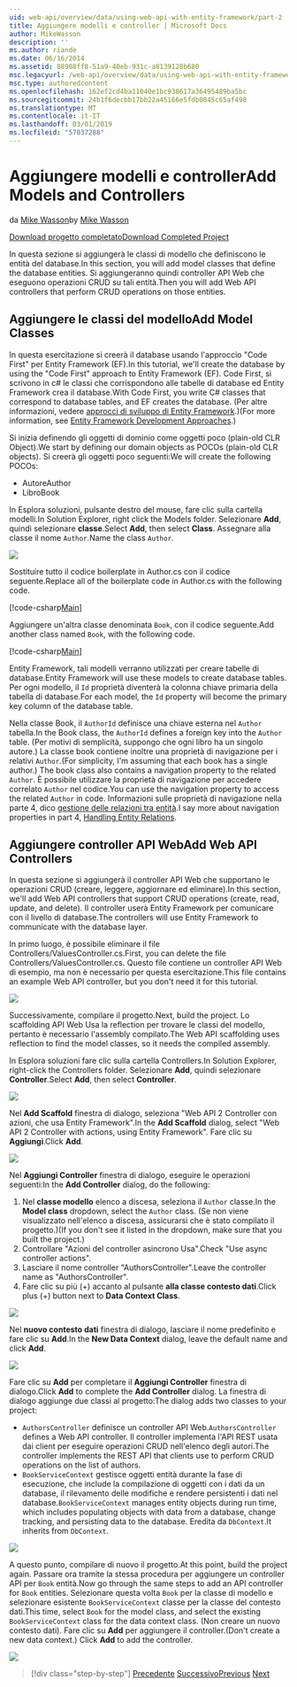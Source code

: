 ```yaml
---
uid: web-api/overview/data/using-web-api-with-entity-framework/part-2
title: Aggiungere modelli e controller | Microsoft Docs
author: MikeWasson
description: ''
ms.author: riande
ms.date: 06/16/2014
ms.assetid: 88908ff8-51a9-40eb-931c-a8139128b680
msc.legacyurl: /web-api/overview/data/using-web-api-with-entity-framework/part-2
msc.type: authoredcontent
ms.openlocfilehash: 162ef2cd4ba11040e1bc938617a36495489ba5bc
ms.sourcegitcommit: 24b1f6decbb17bb22a45166e5fdb0845c65af498
ms.translationtype: MT
ms.contentlocale: it-IT
ms.lasthandoff: 03/01/2019
ms.locfileid: "57037288"
---
```

<a name="add-models-and-controllers"></a><span data-ttu-id="0cc0b-102">Aggiungere modelli e controller</span><span class="sxs-lookup"><span data-stu-id="0cc0b-102">Add Models and Controllers</span></span>
====================
<span data-ttu-id="0cc0b-103">da [Mike Wasson](https://github.com/MikeWasson)</span><span class="sxs-lookup"><span data-stu-id="0cc0b-103">by [Mike Wasson](https://github.com/MikeWasson)</span></span>

[<span data-ttu-id="0cc0b-104">Download progetto completato</span><span class="sxs-lookup"><span data-stu-id="0cc0b-104">Download Completed Project</span></span>](https://github.com/MikeWasson/BookService)

<span data-ttu-id="0cc0b-105">In questa sezione si aggiungerà le classi di modello che definiscono le entità del database.</span><span class="sxs-lookup"><span data-stu-id="0cc0b-105">In this section, you will add model classes that define the database entities.</span></span> <span data-ttu-id="0cc0b-106">Si aggiungeranno quindi controller API Web che eseguono operazioni CRUD su tali entità.</span><span class="sxs-lookup"><span data-stu-id="0cc0b-106">Then you will add Web API controllers that perform CRUD operations on those entities.</span></span>

## <a name="add-model-classes"></a><span data-ttu-id="0cc0b-107">Aggiungere le classi del modello</span><span class="sxs-lookup"><span data-stu-id="0cc0b-107">Add Model Classes</span></span>

<span data-ttu-id="0cc0b-108">In questa esercitazione si creerà il database usando l'approccio "Code First" per Entity Framework (EF).</span><span class="sxs-lookup"><span data-stu-id="0cc0b-108">In this tutorial, we'll create the database by using the "Code First" approach to Entity Framework (EF).</span></span> <span data-ttu-id="0cc0b-109">Code First, si scrivono in c# le classi che corrispondono alle tabelle di database ed Entity Framework crea il database.</span><span class="sxs-lookup"><span data-stu-id="0cc0b-109">With Code First, you write C# classes that correspond to database tables, and EF creates the database.</span></span> <span data-ttu-id="0cc0b-110">(Per altre informazioni, vedere [approcci di sviluppo di Entity Framework](https://msdn.microsoft.com/library/ms178359%28v=vs.110%29.aspx#dbfmfcf).)</span><span class="sxs-lookup"><span data-stu-id="0cc0b-110">(For more information, see [Entity Framework Development Approaches](https://msdn.microsoft.com/library/ms178359%28v=vs.110%29.aspx#dbfmfcf).)</span></span>

<span data-ttu-id="0cc0b-111">Si inizia definendo gli oggetti di dominio come oggetti poco (plain-old CLR Object).</span><span class="sxs-lookup"><span data-stu-id="0cc0b-111">We start by defining our domain objects as POCOs (plain-old CLR objects).</span></span> <span data-ttu-id="0cc0b-112">Si creerà gli oggetti poco seguenti:</span><span class="sxs-lookup"><span data-stu-id="0cc0b-112">We will create the following POCOs:</span></span>

- <span data-ttu-id="0cc0b-113">Autore</span><span class="sxs-lookup"><span data-stu-id="0cc0b-113">Author</span></span>
- <span data-ttu-id="0cc0b-114">Libro</span><span class="sxs-lookup"><span data-stu-id="0cc0b-114">Book</span></span>

<span data-ttu-id="0cc0b-115">In Esplora soluzioni, pulsante destro del mouse, fare clic sulla cartella modelli.</span><span class="sxs-lookup"><span data-stu-id="0cc0b-115">In Solution Explorer, right click the Models folder.</span></span> <span data-ttu-id="0cc0b-116">Selezionare **Add**, quindi selezionare **classe**.</span><span class="sxs-lookup"><span data-stu-id="0cc0b-116">Select **Add**, then select **Class**.</span></span> <span data-ttu-id="0cc0b-117">Assegnare alla classe il nome `Author`.</span><span class="sxs-lookup"><span data-stu-id="0cc0b-117">Name the class `Author`.</span></span>

![](part-2/_static/image1.png)

<span data-ttu-id="0cc0b-118">Sostituire tutto il codice boilerplate in Author.cs con il codice seguente.</span><span class="sxs-lookup"><span data-stu-id="0cc0b-118">Replace all of the boilerplate code in Author.cs with the following code.</span></span>

[!code-csharp[Main](part-2/samples/sample1.cs)]

<span data-ttu-id="0cc0b-119">Aggiungere un'altra classe denominata `Book`, con il codice seguente.</span><span class="sxs-lookup"><span data-stu-id="0cc0b-119">Add another class named `Book`, with the following code.</span></span>

[!code-csharp[Main](part-2/samples/sample2.cs)]

<span data-ttu-id="0cc0b-120">Entity Framework, tali modelli verranno utilizzati per creare tabelle di database.</span><span class="sxs-lookup"><span data-stu-id="0cc0b-120">Entity Framework will use these models to create database tables.</span></span> <span data-ttu-id="0cc0b-121">Per ogni modello, il `Id` proprietà diventerà la colonna chiave primaria della tabella di database.</span><span class="sxs-lookup"><span data-stu-id="0cc0b-121">For each model, the `Id` property will become the primary key column of the database table.</span></span>

<span data-ttu-id="0cc0b-122">Nella classe Book, il `AuthorId` definisce una chiave esterna nel `Author` tabella.</span><span class="sxs-lookup"><span data-stu-id="0cc0b-122">In the Book class, the `AuthorId` defines a foreign key into the `Author` table.</span></span> <span data-ttu-id="0cc0b-123">(Per motivi di semplicità, suppongo che ogni libro ha un singolo autore.) La classe book contiene inoltre una proprietà di navigazione per i relativi `Author`.</span><span class="sxs-lookup"><span data-stu-id="0cc0b-123">(For simplicity, I'm assuming that each book has a single author.) The book class also contains a navigation property to the related `Author`.</span></span> <span data-ttu-id="0cc0b-124">È possibile utilizzare la proprietà di navigazione per accedere correlato `Author` nel codice.</span><span class="sxs-lookup"><span data-stu-id="0cc0b-124">You can use the navigation property to access the related `Author` in code.</span></span> <span data-ttu-id="0cc0b-125">Informazioni sulle proprietà di navigazione nella parte 4, dico [gestione delle relazioni tra entità](part-4.md).</span><span class="sxs-lookup"><span data-stu-id="0cc0b-125">I say more about navigation properties in part 4, [Handling Entity Relations](part-4.md).</span></span>

## <a name="add-web-api-controllers"></a><span data-ttu-id="0cc0b-126">Aggiungere controller API Web</span><span class="sxs-lookup"><span data-stu-id="0cc0b-126">Add Web API Controllers</span></span>

<span data-ttu-id="0cc0b-127">In questa sezione si aggiungerà il controller API Web che supportano le operazioni CRUD (creare, leggere, aggiornare ed eliminare).</span><span class="sxs-lookup"><span data-stu-id="0cc0b-127">In this section, we'll add Web API controllers that support CRUD operations (create, read, update, and delete).</span></span> <span data-ttu-id="0cc0b-128">Il controller userà Entity Framework per comunicare con il livello di database.</span><span class="sxs-lookup"><span data-stu-id="0cc0b-128">The controllers will use Entity Framework to communicate with the database layer.</span></span>

<span data-ttu-id="0cc0b-129">In primo luogo, è possibile eliminare il file Controllers/ValuesController.cs.</span><span class="sxs-lookup"><span data-stu-id="0cc0b-129">First, you can delete the file Controllers/ValuesController.cs.</span></span> <span data-ttu-id="0cc0b-130">Questo file contiene un controller API Web di esempio, ma non è necessario per questa esercitazione.</span><span class="sxs-lookup"><span data-stu-id="0cc0b-130">This file contains an example Web API controller, but you don't need it for this tutorial.</span></span>

![](part-2/_static/image2.png)

<span data-ttu-id="0cc0b-131">Successivamente, compilare il progetto.</span><span class="sxs-lookup"><span data-stu-id="0cc0b-131">Next, build the project.</span></span> <span data-ttu-id="0cc0b-132">Lo scaffolding API Web Usa la reflection per trovare le classi del modello, pertanto è necessario l'assembly compilato.</span><span class="sxs-lookup"><span data-stu-id="0cc0b-132">The Web API scaffolding uses reflection to find the model classes, so it needs the compiled assembly.</span></span>

<span data-ttu-id="0cc0b-133">In Esplora soluzioni fare clic sulla cartella Controllers.</span><span class="sxs-lookup"><span data-stu-id="0cc0b-133">In Solution Explorer, right-click the Controllers folder.</span></span> <span data-ttu-id="0cc0b-134">Selezionare **Add**, quindi selezionare **Controller**.</span><span class="sxs-lookup"><span data-stu-id="0cc0b-134">Select **Add**, then select **Controller**.</span></span>

![](part-2/_static/image3.png)

<span data-ttu-id="0cc0b-135">Nel **Add Scaffold** finestra di dialogo, seleziona "Web API 2 Controller con azioni, che usa Entity Framework".</span><span class="sxs-lookup"><span data-stu-id="0cc0b-135">In the **Add Scaffold** dialog, select "Web API 2 Controller with actions, using Entity Framework".</span></span> <span data-ttu-id="0cc0b-136">Fare clic su **Aggiungi**.</span><span class="sxs-lookup"><span data-stu-id="0cc0b-136">Click **Add**.</span></span>

![](part-2/_static/image4.png)

<span data-ttu-id="0cc0b-137">Nel **Aggiungi Controller** finestra di dialogo, eseguire le operazioni seguenti:</span><span class="sxs-lookup"><span data-stu-id="0cc0b-137">In the **Add Controller** dialog, do the following:</span></span>

1. <span data-ttu-id="0cc0b-138">Nel **classe modello** elenco a discesa, seleziona il `Author` classe.</span><span class="sxs-lookup"><span data-stu-id="0cc0b-138">In the **Model class** dropdown, select the `Author` class.</span></span> <span data-ttu-id="0cc0b-139">(Se non viene visualizzato nell'elenco a discesa, assicurarsi che è stato compilato il progetto.)</span><span class="sxs-lookup"><span data-stu-id="0cc0b-139">(If you don't see it listed in the dropdown, make sure that you built the project.)</span></span>
2. <span data-ttu-id="0cc0b-140">Controllare "Azioni del controller asincrono Usa".</span><span class="sxs-lookup"><span data-stu-id="0cc0b-140">Check "Use async controller actions".</span></span>
3. <span data-ttu-id="0cc0b-141">Lasciare il nome controller &quot;AuthorsController&quot;.</span><span class="sxs-lookup"><span data-stu-id="0cc0b-141">Leave the controller name as &quot;AuthorsController&quot;.</span></span>
4. <span data-ttu-id="0cc0b-142">Fare clic su più (+) accanto al pulsante **alla classe contesto dati**.</span><span class="sxs-lookup"><span data-stu-id="0cc0b-142">Click plus (+) button next to **Data Context Class**.</span></span>

![](part-2/_static/image5.png)

<span data-ttu-id="0cc0b-143">Nel **nuovo contesto dati** finestra di dialogo, lasciare il nome predefinito e fare clic su **Add**.</span><span class="sxs-lookup"><span data-stu-id="0cc0b-143">In the **New Data Context** dialog, leave the default name and click **Add**.</span></span>

![](part-2/_static/image6.png)

<span data-ttu-id="0cc0b-144">Fare clic su **Add** per completare il **Aggiungi Controller** finestra di dialogo.</span><span class="sxs-lookup"><span data-stu-id="0cc0b-144">Click **Add** to complete the **Add Controller** dialog.</span></span> <span data-ttu-id="0cc0b-145">La finestra di dialogo aggiunge due classi al progetto:</span><span class="sxs-lookup"><span data-stu-id="0cc0b-145">The dialog adds two classes to your project:</span></span>

- <span data-ttu-id="0cc0b-146">`AuthorsController` definisce un controller API Web.</span><span class="sxs-lookup"><span data-stu-id="0cc0b-146">`AuthorsController` defines a Web API controller.</span></span> <span data-ttu-id="0cc0b-147">Il controller implementa l'API REST usata dai client per eseguire operazioni CRUD nell'elenco degli autori.</span><span class="sxs-lookup"><span data-stu-id="0cc0b-147">The controller implements the REST API that clients use to perform CRUD operations on the list of authors.</span></span>
- <span data-ttu-id="0cc0b-148">`BookServiceContext` gestisce oggetti entità durante la fase di esecuzione, che include la compilazione di oggetti con i dati da un database, il rilevamento delle modifiche e rendere persistenti i dati nel database.</span><span class="sxs-lookup"><span data-stu-id="0cc0b-148">`BookServiceContext` manages entity objects during run time, which includes populating objects with data from a database, change tracking, and persisting data to the database.</span></span> <span data-ttu-id="0cc0b-149">Eredita da `DbContext`.</span><span class="sxs-lookup"><span data-stu-id="0cc0b-149">It inherits from `DbContext`.</span></span>

![](part-2/_static/image7.png)

<span data-ttu-id="0cc0b-150">A questo punto, compilare di nuovo il progetto.</span><span class="sxs-lookup"><span data-stu-id="0cc0b-150">At this point, build the project again.</span></span> <span data-ttu-id="0cc0b-151">Passare ora tramite la stessa procedura per aggiungere un controller API per `Book` entità.</span><span class="sxs-lookup"><span data-stu-id="0cc0b-151">Now go through the same steps to add an API controller for `Book` entities.</span></span> <span data-ttu-id="0cc0b-152">Selezionare questa volta `Book` per la classe di modello e selezionare esistente `BookServiceContext` classe per la classe del contesto dati.</span><span class="sxs-lookup"><span data-stu-id="0cc0b-152">This time, select `Book` for the model class, and select the existing `BookServiceContext` class for the data context class.</span></span> <span data-ttu-id="0cc0b-153">(Non creare un nuovo contesto dati). Fare clic su **Add** per aggiungere il controller.</span><span class="sxs-lookup"><span data-stu-id="0cc0b-153">(Don't create a new data context.) Click **Add** to add the controller.</span></span>

![](part-2/_static/image8.png)

> [!div class="step-by-step"]
> <span data-ttu-id="0cc0b-154">[Precedente](part-1.md)
> [Successivo](part-3.md)</span><span class="sxs-lookup"><span data-stu-id="0cc0b-154">[Previous](part-1.md)
[Next](part-3.md)</span></span>
